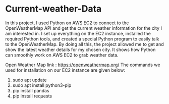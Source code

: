 # Current-weather-Data
In this project, I used Python on AWS EC2 to connect to the OpenWeatherMap API and get the current weather information for the city I am interested in. I set up everything on the EC2 instance, installed the required Python tools, and created a special Python program to easily talk to the OpenWeatherMap. By doing all this, the project allowed me to get and show the latest weather details for my chosen city. It shows how Python can smoothly work on AWS EC2 to grab weather data.

Open Weather Map link : https://openweathermap.org/
The commands we used for installation on our EC2 instance are given below:
1. sudo apt update
2. sudo apt install python3-pip
3. pip install pandas
4. pip install requests
